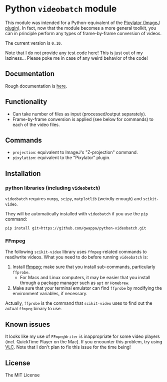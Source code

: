 # Python `videobatch` module

This module was intended for a Python-equivalent of
the [Pixylator (ImageJ plugin)](https://github.com/gwappa/Pixylator).
In fact, now that the module becomes a more general toolkit,
you can in principle perform any types of frame-by-frame conversion of videos.

The current version is `0.10`.

Note that I do not provide any test code here! This is just
out of my laziness...
Please poke me in case of any weird behavior of the code!

## Documentation

Rough documentation is [here](https://python-videobatch.readthedocs.io/en/latest/).

## Functionality

+ Can take number of files as input (processed/output separately).
+ Frame-by-frame conversion is applied (see below for commands) to
  each of the video files.

## Commands

+ `projection`: equivalent to ImageJ's "Z-projection" command.
+ `pixylation`: equivalent to the "Pixylator" plugin.

## Installation

### python libraries (including `videobatch`)

`videobatch` requires `numpy`, `scipy`, `matplotlib` (weirdly enough)
and `scikit-video`.

They will be automatically installed with `videobatch`
if you use the `pip` command:

```
pip install git+https://github.com/gwappa/python-videobatch.git
```

### FFmpeg

The following `scikit-video` library uses `ffmpeg`-related commands
to read/write videos.
What you need to do before running `videobatch` is:

1. Install [ffmpeg](https://ffmpeg.org/); make sure that you install
sub-commands, particularly `ffprobe`.
   + For Macs and Linux computers, it may be easier that you install
     through a package manager such as `apt` or `Homebrew`.
2. Make sure that your terminal emulator can find `ffprobe`
   by modifying the environment variables, if necessary.

Actually, `ffprobe` is the command that `scikit-video` uses to 
find out the actual `ffmpeg` binary to use.


## Known issues

It looks like my use of `FFmpegWriter` is inappropriate for some
video players (incl. QuickTime Player on the Mac).
If you encounter this problem, try using [VLC](http://www.videolan.org/vlc/).
Note that I don't plan to fix this issue for the time being!

## License

The MIT License


